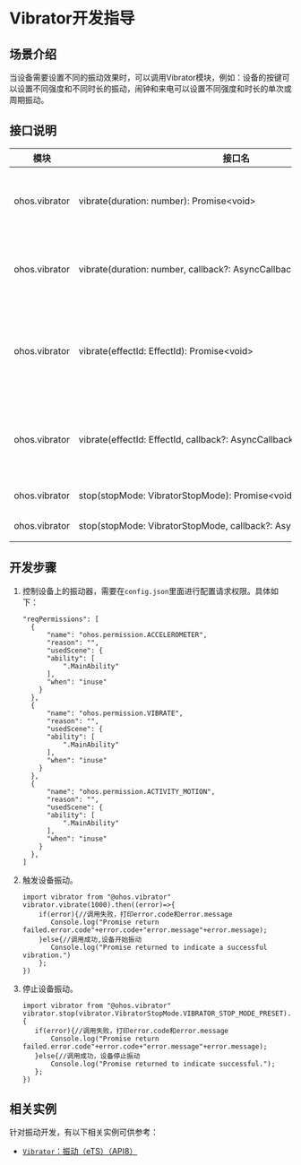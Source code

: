 # Vibrator开发指导


## 场景介绍

当设备需要设置不同的振动效果时，可以调用Vibrator模块，例如：设备的按键可以设置不同强度和不同时长的振动，闹钟和来电可以设置不同强度和时长的单次或周期振动。


## 接口说明

| 模块            | 接口名                                      | 描述                          |
| ------------- | ---------------------------------------- | --------------------------- |
| ohos.vibrator | vibrate(duration:&nbsp;number):&nbsp;Promise&lt;void&gt; | 触发马达按照时长振动，Promise型。        |
| ohos.vibrator | vibrate(duration:&nbsp;number,&nbsp;callback?:&nbsp;AsyncCallback&lt;void&gt;):&nbsp;void | 触发马达按照时长振动，Callback型。       |
| ohos.vibrator | vibrate(effectId:&nbsp;EffectId):&nbsp;Promise&lt;void&gt; | 触发马达按照指定开发者传递效果振动，Promise型。 |
| ohos.vibrator | vibrate(effectId:&nbsp;EffectId,&nbsp;callback?:&nbsp;AsyncCallback&lt;void&gt;):&nbsp;void | 触发马达按照开发者传递效果振动，Callback型。  |
| ohos.vibrator | stop(stopMode:&nbsp;VibratorStopMode):&nbsp;Promise&lt;void&gt; | 停止振动。                       |
| ohos.vibrator | stop(stopMode:&nbsp;VibratorStopMode,&nbsp;callback?:&nbsp;AsyncCallback&lt;void&gt;):&nbsp;void | 停止振动。                       |


## 开发步骤

1. 控制设备上的振动器，需要在`config.json`里面进行配置请求权限。具体如下：

   ```
   "reqPermissions": [
     {
         "name": "ohos.permission.ACCELEROMETER",
         "reason": "", 
         "usedScene": {
         "ability": [
             ".MainAbility"
         ],
         "when": "inuse"
       }
     },
     {
         "name": "ohos.permission.VIBRATE",
         "reason": "", 
         "usedScene": {
         "ability": [
             ".MainAbility"
         ],
         "when": "inuse"
       }
     },
     {
         "name": "ohos.permission.ACTIVITY_MOTION",
         "reason": "", 
         "usedScene": {
         "ability": [
             ".MainAbility"
         ],
         "when": "inuse"
       }
     },
   ]
   ```

2. 触发设备振动。

   ```
   import vibrator from "@ohos.vibrator"
   vibrator.vibrate(1000).then((error)=>{
       if(error){//调用失败，打印error.code和error.message
          Console.log("Promise return failed.error.code"+error.code+"error.message"+error.message);  
       }else{//调用成功,设备开始振动
          Console.log("Promise returned to indicate a successful vibration.")  
       };
   })
   ```

3. 停止设备振动。

   ```
   import vibrator from "@ohos.vibrator"
   vibrator.stop(vibrator.VibratorStopMode.VIBRATOR_STOP_MODE_PRESET).then((error)=>{
      if(error){//调用失败，打印error.code和error.message
          Console.log("Promise return failed.error.code"+error.code+"error.message"+error.message);
      }else{//调用成功，设备停止振动
          Console.log("Promise returned to indicate successful.");
      };
   })
   ```

## 相关实例

针对振动开发，有以下相关实例可供参考：

- [`Vibrator`：振动（eTS）（API8）](https://gitee.com/openharmony/app_samples/tree/master/device/Vibrator)